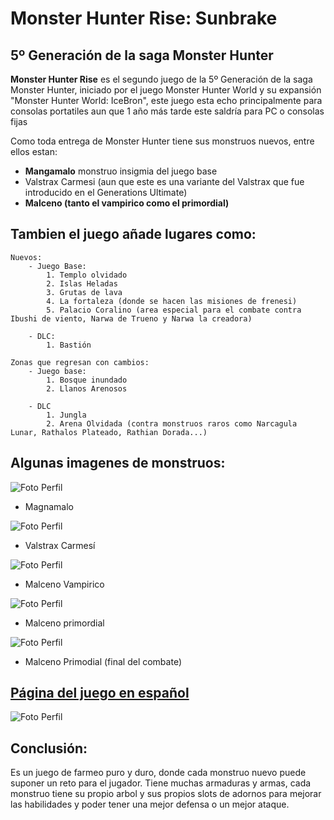 # Monster Hunter Rise: Sunbrake
## 5º Generación de la saga Monster Hunter

<strong>Monster Hunter Rise</strong> es el segundo juego de la 5º Generación de la saga Monster Hunter, iniciado por el juego Monster Hunter World y su expansión "Monster Hunter World: IceBron", este juego esta echo principalmente para consolas portatiles aun que 1 año más tarde este saldría para PC o consolas fijas

Como toda entrega de Monster Hunter tiene sus monstruos nuevos, entre ellos estan:


<ul>
<li><strong>Mangamalo</strong> monstruo insigmia del juego base</li>
<li>Valstrax Carmesi (aun que este es una variante del Valstrax que fue introducido en el Generations Ultimate)</li>
<li><strong>Malceno (tanto el vampirico como el primordial)</strong></li>
</ul>

## Tambien el juego añade lugares como:
~~~
Nuevos:
    - Juego Base:
        1. Templo olvidado
        2. Islas Heladas
        3. Grutas de lava
        4. La fortaleza (donde se hacen las misiones de frenesi)
        5. Palacio Coralino (area especial para el combate contra Ibushi de viento, Narwa de Trueno y Narwa la creadora)
    
    - DLC:
        1. Bastión

Zonas que regresan con cambios:
    - Juego base:
        1. Bosque inundado
        2. Llanos Arenosos

    - DLC
        1. Jungla
        2. Arena Olvidada (contra monstruos raros como Narcagula Lunar, Rathalos Plateado, Rathian Dorada...)
~~~

## Algunas imagenes de monstruos:

![Foto Perfil](https://i.redd.it/qe3habu6sltb1.jpg)
- Magnamalo

![Foto Perfil](https://i.redd.it/ia1enia95p7c1.jpeg)
- Valstrax Carmesí

![Foto Perfil](https://i.redd.it/orp186kts0r71.jpg)
- Malceno Vampirico

![Foto Perfil](https://i.redd.it/lvt3qtxloz0d1.jpeg)
- Malceno primordial

![Foto Perfil](https://i.redd.it/8badpxfh539b1.jpg)
- Malceno Primodial (final del combate)



## [Página del juego en español](https://www.monsterhunter.com/rise/es/)
![Foto Perfil](https://www.monsterhunter.com/rise/assets/images/mv-am.jpg)

## Conclusión:

Es un juego de farmeo puro y duro, donde cada monstruo nuevo puede suponer un reto para el jugador.
Tiene muchas armaduras y armas, cada monstruo tiene su propio arbol y sus propios slots de adornos para mejorar las habilidades y poder tener una mejor defensa o un mejor ataque.